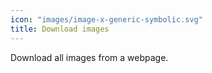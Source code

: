 ```yaml
---
icon: "images/image-x-generic-symbolic.svg"
title: Download images
---
```

Download all images from a webpage.
